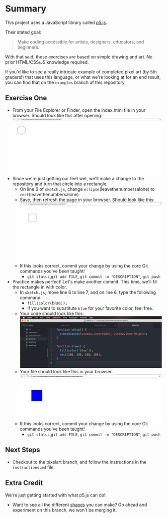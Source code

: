 # Summary
This project uses a JavaScript library called [p5.js](https://p5js.org/).

Their stated goal:
> Make coding accessible for artists, designers, educators, and beginners.

With that said, these exercises are based on simple drawing and art. No prior HTML/CSS/JS knowledge required.

If you'd like to see a really intricate example of completed pixel art (by 5th graders!) that uses this language, or what we're looking at for an end result, you can find that on the `examples` branch of this repository.

## Exercise One

- From your File Explorer or Finder, open the index.html file in your browser. Should look like this after opening:
![](./step1.png)
- Since we're just getting our feet wet, we'll make a change to the repository and turn that circle into a rectangle.
  - On line 6 of `sketch.js`, change `ellipse`(leavethenumbersalone) to `rect`(leavethenumbersalone)
  - Save, then refresh the page in your browser. Should look like this:
  ![](./step2.png)
  - If this looks correct, commit your change by using the core Git commands you've been taught!
    - `git status`,`git add FILE`, `git commit -m "DESCRIPTION"`, `git push`
- Practice makes perfect! Let's make another commit. This time, we'll fill the rectangle in with color.
  - In `sketch.js`, move line 6 to line 7, and on line 6, type the following command.  
    - `fill(color(`blue`));`
    - If you want to substitute `blue` for your favorite color, feel free.
  - Your code should look like this:
  ![](./step3.png)
  - Your file should look like this in your browser.
  ![](./step4.png)
  - If this looks correct, commit your change by using the core Git commands you've been taught!
    - `git status`,`git add FILE`, `git commit -m "DESCRIPTION"`, `git push`

## Next Steps
- Checkout to the pixelart branch, and follow the instructions in the `instructions.md` file.

## Extra Credit
We're just getting started with what p5.js can do!
 - Want to see all the different [shapes](https://p5js.org/reference/#group-Shape) you can make? Go ahead and experiment on this branch, we won't be merging it.
